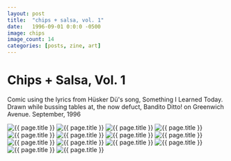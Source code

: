 ```yaml
---
layout: post
title:  "chips + salsa, vol. 1"
date:   1996-09-01 0:0:0 -0500
image: chips
image_count: 14
categories: [posts, zine, art]
---
```


# Chips + Salsa, Vol. 1

Comic using the lyrics from Hüsker Dü's song, Something I Learned Today. Drawn while bussing tables at, the now defuct, Bandito Ditto! on Greenwich Avenue. September, 1996

<div class="chips_salsa">
  <img class="img img__post" src="{{ site.base_img_path }}/chips/{{ page.image }}_01.jpg" alt="{{ page.title }}" />
  <img class="img img__post" src="{{ site.base_img_path }}/chips/{{ page.image }}_02.jpg" alt="{{ page.title }}" />
  <img class="img img__post" src="{{ site.base_img_path }}/chips/{{ page.image }}_03.jpg" alt="{{ page.title }}" />
  <img class="img img__post" src="{{ site.base_img_path }}/chips/{{ page.image }}_04.jpg" alt="{{ page.title }}" />
  <img class="img img__post" src="{{ site.base_img_path }}/chips/{{ page.image }}_05.jpg" alt="{{ page.title }}" />
  <img class="img img__post" src="{{ site.base_img_path }}/chips/{{ page.image }}_06.jpg" alt="{{ page.title }}" />
  <img class="img img__post" src="{{ site.base_img_path }}/chips/{{ page.image }}_07.jpg" alt="{{ page.title }}" />
  <img class="img img__post" src="{{ site.base_img_path }}/chips/{{ page.image }}_08.jpg" alt="{{ page.title }}" />
  <img class="img img__post" src="{{ site.base_img_path }}/chips/{{ page.image }}_09.jpg" alt="{{ page.title }}" />
  <img class="img img__post" src="{{ site.base_img_path }}/chips/{{ page.image }}_10.jpg" alt="{{ page.title }}" />
  <img class="img img__post" src="{{ site.base_img_path }}/chips/{{ page.image }}_11.jpg" alt="{{ page.title }}" />
  <img class="img img__post" src="{{ site.base_img_path }}/chips/{{ page.image }}_12.jpg" alt="{{ page.title }}" />
  <img class="img img__post" src="{{ site.base_img_path }}/chips/{{ page.image }}_13.jpg" alt="{{ page.title }}" />
  <img class="img img__post" src="{{ site.base_img_path }}/chips/{{ page.image }}_14.jpg" alt="{{ page.title }}" />
</div>